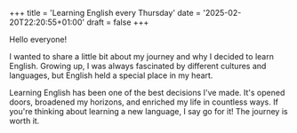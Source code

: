 +++
title = 'Learning English every Thursday'
date = '2025-02-20T22:20:55+01:00'
draft = false
+++

Hello everyone!

I wanted to share a little bit about my journey and why I decided to learn English. Growing up, I was always fascinated by different cultures and languages, but English held a special place in my heart.

Learning English has been one of the best decisions I've made. It's opened doors, broadened my horizons, and enriched my life in countless ways. If you're thinking about learning a new language, I say go for it! The journey is worth it.
